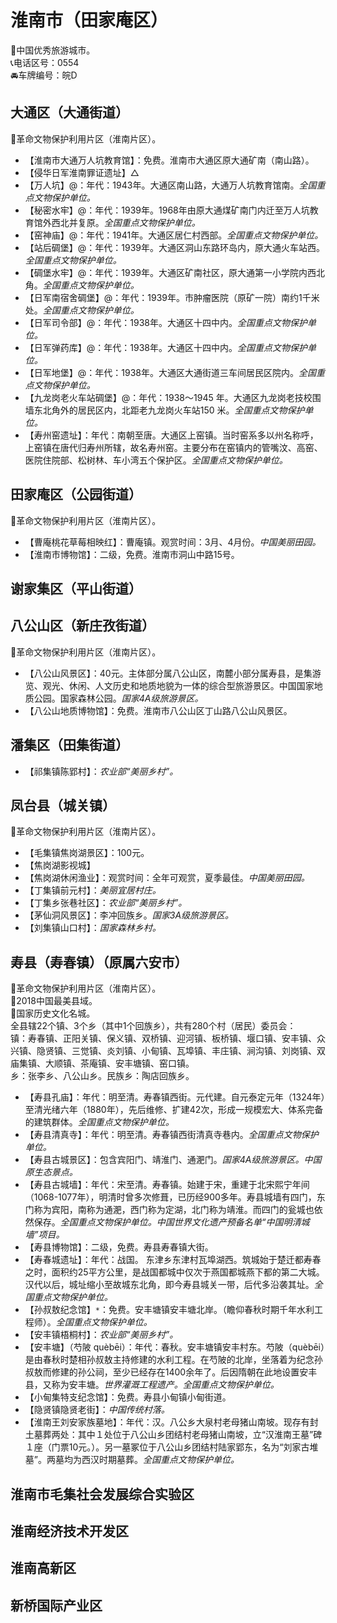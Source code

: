 # 淮南市（田家庵区）  
🏅中国优秀旅游城市。   
📞电话区号：0554  
🚘车牌编号：皖D  

## 大通区（大通街道）  
🚩革命文物保护利用片区（淮南片区）。   
* 【淮南市大通万人坑教育馆】：免费。淮南市大通区原大通矿南（南山路）。   
* 【侵华日军淮南罪证遗址】△
* 【万人坑】@：年代：1943年。大通区南山路，大通万人坑教育馆南。*全国重点文物保护单位。*  
* 【秘密水牢】@：年代：1939年。1968年由原大通煤矿南门内迁至万人坑教育馆外西北并复原。*全国重点文物保护单位。*  
* 【窑神庙】@：年代：1941年。大通区居仁村西部。*全国重点文物保护单位。*  
* 【站后碉堡】@：年代：1939年。大通区洞山东路环岛内，原大通火车站西。*全国重点文物保护单位。*  
* 【碉堡水牢】@：年代：1939年。大通区矿南社区，原大通第一小学院内西北角。*全国重点文物保护单位。*  
* 【日军南宿舍碉堡】@：年代：1939年。市肿瘤医院（原矿一院）南约1千米处。*全国重点文物保护单位。*  
* 【日军司令部】@：年代：1938年。大通区十四中内。*全国重点文物保护单位。*  
* 【日军弹药库】@：年代：1938年。大通区十四中内。*全国重点文物保护单位。*  
* 【日军地堡】@：年代：1938年。大通区大通街道三车间居民区院内。*全国重点文物保护单位。*  
* 【九龙岗老火车站碉堡】@：年代：1938～1945 年。大通区九龙岗老技校围墙东北角外的居民区内，北距老九龙岗火车站150 米。*全国重点文物保护单位。*  
* 【寿州窑遗址】：年代：南朝至唐。大通区上窑镇。当时窑系多以州名称呼，上窑镇在唐代归寿州所辖，故名寿州窑。主要分布在窑镇内的管嘴汶、高窑、医院住院部、松树林、车小湾五个保护区。*全国重点文物保护单位。*  

## 田家庵区（公园街道）  
🚩革命文物保护利用片区（淮南片区）。   
* 【曹庵桃花草莓相映红】：曹庵镇。观赏时间：3月、4月份。*中国美丽田园。*  
* 【淮南市博物馆】：二级，免费。淮南市洞山中路15号。   

## 谢家集区（平山街道）  

## 八公山区（新庄孜街道）  
🚩革命文物保护利用片区（淮南片区）。   
* 【八公山风景区】：40元。主体部分属八公山区，南麓小部分属寿县，是集游览、观光、休闲、人文历史和地质地貌为一体的综合型旅游景区。中国国家地质公园。国家森林公园。*国家4A级旅游景区。*  
* 【八公山地质博物馆】：免费。淮南市八公山区丁山路八公山风景区。   

## 潘集区（田集街道）  
* 【祁集镇陈郢村】：*农业部“美丽乡村”。*  

## 凤台县（城关镇）  
🚩革命文物保护利用片区（淮南片区）。   
* 【毛集镇焦岗湖景区】：100元。   
* 【焦岗湖影视城】  
* 【焦岗湖休闲渔业】：观赏时间：全年可观赏，夏季最佳。*中国美丽田园。*  
* 【丁集镇前元村】：*美丽宜居村庄。*  
* 【丁集乡张巷社区】：*农业部“美丽乡村”。*  
* 【茅仙洞风景区】：李冲回族乡。*国家3A级旅游景区。*  
* 【刘集镇山口村】：*国家森林乡村。*  

## 寿县（寿春镇）（原属六安市）  
🚩革命文物保护利用片区（淮南片区）。   
🏅2018中国最美县域。   
🚩国家历史文化名城。   
全县辖22个镇、3个乡（其中1个回族乡），共有280个村（居民）委员会：  
镇：寿春镇、正阳关镇、保义镇、双桥镇、迎河镇、板桥镇、堰口镇、安丰镇、众兴镇、隐贤镇、三觉镇、炎刘镇、小甸镇、瓦埠镇、丰庄镇、涧沟镇、刘岗镇、双庙集镇、大顺镇、茶庵镇、安丰塘镇、窑口镇。   
乡：张李乡、八公山乡。民族乡：陶店回族乡。   
* 【寿县孔庙】：年代：明至清。寿春镇西街。元代建。自元泰定元年（1324年）至清光绪六年（1880年），先后维修、扩建42次，形成一规模宏大、体系完备的建筑群体。*全国重点文物保护单位。*  
* 【寿县清真寺】：年代：明至清。寿春镇西街清真寺巷内。*全国重点文物保护单位。*  
* 【寿县古城景区】：包含宾阳门、靖淮门、通淝门。*国家4A级旅游景区。中国原生态景点。*  
* 【寿县古城墙】：年代：宋至清。寿春镇。始建于宋，重建于北宋熙宁年间（1068-1077年），明清时曾多次修葺，已历经900多年。寿县城墙有四门，东门称为宾阳，南称为通淝，西门称为定湖，北门称为靖淮。而四门的瓮城也依然保存。*全国重点文物保护单位。中国世界文化遗产预备名单“中国明清城墙”项目。*  
* 【寿县博物馆】：二级，免费。寿县寿春镇大街。   
* 【寿春城遗址】：年代：战国。  东津乡东津村瓦埠湖西。筑城始于楚迁都寿春之时，面积约25平方公里，是战国都城中仅次于燕国都城燕下都的第二大城。汉代以后，城址缩小至故城东北角，即今寿县城关一带，后代多沿袭其址。*全国重点文物保护单位。*  
* 【孙叔敖纪念馆】`*`：免费。安丰塘镇安丰塘北岸。（瞻仰春秋时期千年水利工程师）。*全国重点文物保护单位。*  
* 【安丰镇梧桐村】：*农业部“美丽乡村”。*  
* 【安丰塘】（芍陂 quèbēi）：年代：春秋。安丰塘镇安丰村东。芍陂（quèbēi）是由春秋时楚相孙叔敖主持修建的水利工程。在芍陂的北岸，坐落着为纪念孙叔敖而修建的孙公祠，至少已经存在1400余年了。后因隋朝在此地设置安丰县，又称为安丰塘。*世界灌溉工程遗产。全国重点文物保护单位。*  
* 【小甸集特支纪念馆】：免费。寿县小甸镇小甸街道。   
* 【隐贤镇隐贤老街】：*中国传统村落。*  
* 【淮南王刘安家族墓地】：年代：汉。八公乡大泉村老母猪山南坡。现存有封土墓葬两处：其中１处位于八公山乡团结村老母猪山南坡，立“汉淮南王墓”碑１座（门票10元。）。另一墓冢位于八公山乡团结村陆家郢东，名为“刘家古堆墓”。两墓均为西汉时期墓葬。*全国重点文物保护单位。*  

## 淮南市毛集社会发展综合实验区  

## 淮南经济技术开发区  

## 淮南高新区  

## 新桥国际产业区  

